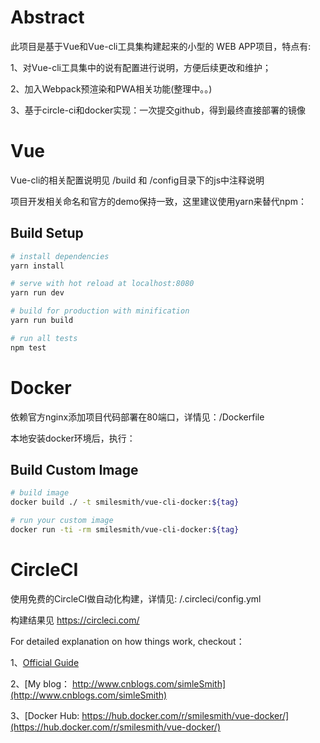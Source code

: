 # Abstract
此项目是基于Vue和Vue-cli工具集构建起来的小型的 WEB APP项目，特点有:

1、对Vue-cli工具集中的说有配置进行说明，方便后续更改和维护；

2、加入Webpack预渲染和PWA相关功能(整理中。。)

3、基于circle-ci和docker实现：一次提交github，得到最终直接部署的镜像


# Vue
Vue-cli的相关配置说明见 /build 和 /config目录下的js中注释说明

项目开发相关命名和官方的demo保持一致，这里建议使用yarn来替代npm：
## Build Setup

``` bash
# install dependencies
yarn install

# serve with hot reload at localhost:8080
yarn run dev

# build for production with minification
yarn run build

# run all tests
npm test
```
# Docker
依赖官方nginx添加项目代码部署在80端口，详情见：/Dockerfile

本地安装docker环境后，执行：

## Build Custom Image
``` bash
# build image
docker build ./ -t smilesmith/vue-cli-docker:${tag}

# run your custom image
docker run -ti -rm smilesmith/vue-cli-docker:${tag}
```

# CircleCI
使用免费的CircleCI做自动化构建，详情见: /.circleci/config.yml

构建结果见 https://circleci.com/


For detailed explanation on how things work, checkout：

1、[Official Guide](http://vuejs-templates.github.io/webpack/)

2、[My blog： http://www.cnblogs.com/simleSmith](http://www.cnblogs.com/simleSmith)

3、[Docker Hub: https://hub.docker.com/r/smilesmith/vue-docker/](https://hub.docker.com/r/smilesmith/vue-docker/)
